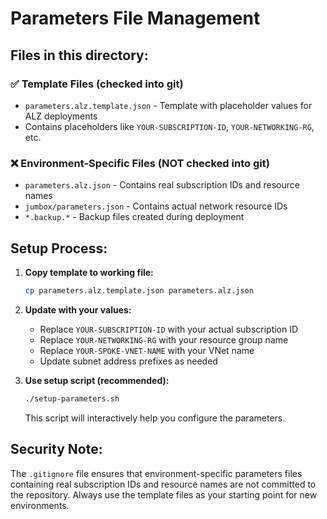 # Parameters File Management

## Files in this directory:

### ✅ Template Files (checked into git)
- `parameters.alz.template.json` - Template with placeholder values for ALZ deployments
- Contains placeholders like `YOUR-SUBSCRIPTION-ID`, `YOUR-NETWORKING-RG`, etc.

### ❌ Environment-Specific Files (NOT checked into git)  
- `parameters.alz.json` - Contains real subscription IDs and resource names
- `jumbox/parameters.json` - Contains actual network resource IDs
- `*.backup.*` - Backup files created during deployment

## Setup Process:

1. **Copy template to working file:**
   ```bash
   cp parameters.alz.template.json parameters.alz.json
   ```

2. **Update with your values:**
   - Replace `YOUR-SUBSCRIPTION-ID` with your actual subscription ID
   - Replace `YOUR-NETWORKING-RG` with your resource group name  
   - Replace `YOUR-SPOKE-VNET-NAME` with your VNet name
   - Update subnet address prefixes as needed

3. **Use setup script (recommended):**
   ```bash
   ./setup-parameters.sh
   ```
   This script will interactively help you configure the parameters.

## Security Note:

The `.gitignore` file ensures that environment-specific parameters files containing real subscription IDs and resource names are not committed to the repository. Always use the template files as your starting point for new environments.
